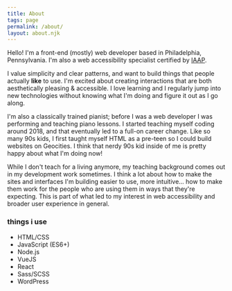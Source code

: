 ```yaml
---
title: About
tags: page
permalink: /about/
layout: about.njk
---
```


Hello! I'm a front-end (mostly) web developer based in Philadelphia, Pennsylvania. I'm also a web accessibility specialist certified by [IAAP](https://www.accessibilityassociation.org/s/).

I value simplicity and clear patterns, and want to build things that people actually **like** to use. I'm excited about creating interactions that are both aesthetically pleasing & accessible. I love learning and I regularly jump into new technologies without knowing what I'm doing and figure it out as I go along.

I'm also a classically trained pianist; before I was a web developer I was performing and teaching piano lessons. I started teaching myself coding around 2018, and that eventually led to a full-on career change. Like so many 90s kids, I first taught myself HTML as a pre-teen so I could build websites on Geocities. I think that nerdy 90s kid inside of me is pretty happy about what I'm doing now!

While I don't teach for a living anymore, my teaching background comes out in my development work sometimes. I think a lot about how to make the sites and interfaces I'm building easier to use, more intuitive... how to make them work for the people who are using them in ways that they're expecting. This is part of what led to my interest in web accessibility and broader user experience in general.

<div class='languages'>

### things i use

-   HTML/CSS
-   JavaScript (ES6+)
-   Node.js
-   VueJS
-   React
-   Sass/SCSS
-   WordPress

</div>

